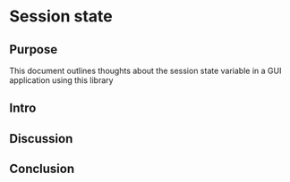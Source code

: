 # Session state

## Purpose
This document outlines thoughts about the session state variable in a GUI application using this library

## Intro


## Discussion


## Conclusion